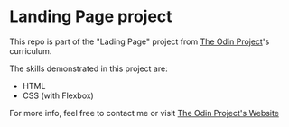 # Landing Page project

This repo is part of the "Lading Page" project from [The Odin Project](https://www.theodinproject.com/lessons/foundations-landing-page)'s curriculum.

The skills demonstrated in this project are:

- HTML
- CSS (with Flexbox)

For more info, feel free to contact me or visit [The Odin Project's Website](https://www.theodinproject.com/)

